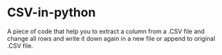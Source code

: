# CSV-in-python
A piece of code that help you to extract a column from a .CSV file and change all rows and write it down again in a new file or append to original .CSV file.
